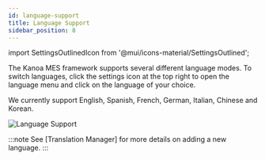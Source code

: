 ```yaml
---
id: language-support
title: Language Support
sidebar_position: 8
---
```

import SettingsOutlinedIcon from '@mui/icons-material/SettingsOutlined';

The Kanoa MES framework supports several different language modes. To switch languages, click the settings <SettingsOutlinedIcon fontSize="small" /> icon at the top right to open the language menu and click on the language of your choice.  

We currently support English, Spanish, French, German, Italian, Chinese and Korean.  

![Language Support](/img/20.png)

:::note
See [Translation Manager] for more details on adding a new language.
:::  

